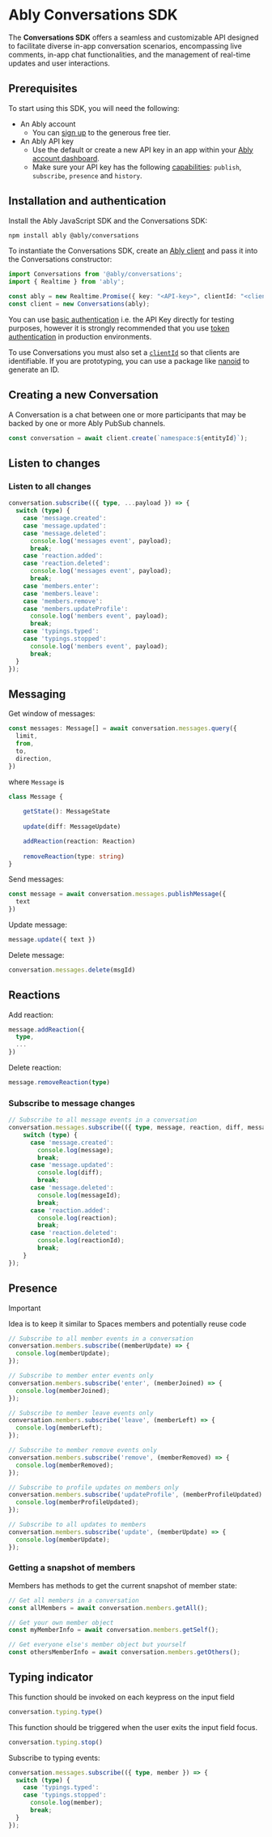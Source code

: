 # Ably Conversations SDK

The **Conversations SDK** offers a seamless and customizable API designed to facilitate diverse 
in-app conversation scenarios, encompassing live comments, in-app chat functionalities, 
and the management of real-time updates and user interactions.

## Prerequisites

To start using this SDK, you will need the following:

* An Ably account
    * You can [sign up](https://ably.com/signup) to the generous free tier.
* An Ably API key
    * Use the default or create a new API key in an app within your [Ably account dashboard](https://ably.com/dashboard).
    * Make sure your API key has the following [capabilities](https://ably.com/docs/auth/capabilities): `publish`, `subscribe`, `presence` and `history`.


## Installation and authentication

Install the Ably JavaScript SDK and the Conversations SDK:

```sh
npm install ably @ably/conversations
```

To instantiate the Conversations SDK, create an [Ably client](https://ably.com/docs/getting-started/setup) and pass it into the Conversations constructor:

```ts
import Conversations from '@ably/conversations';
import { Realtime } from 'ably';

const ably = new Realtime.Promise({ key: "<API-key>", clientId: "<client-ID>" });
const client = new Conversations(ably);
```
You can use [basic authentication](https://ably.com/docs/auth/basic) i.e. the API Key directly for testing purposes, however it is strongly recommended that you use [token authentication](https://ably.com/docs/auth/token) in production environments.

To use Conversations you must also set a [`clientId`](https://ably.com/docs/auth/identified-clients) so that clients are identifiable. If you are prototyping, you can use a package like [nanoid](https://www.npmjs.com/package/nanoid) to generate an ID.


## Creating a new Conversation

A Conversation is a chat between one or more participants that may be backed by one or more Ably PubSub channels.

```ts
const conversation = await client.create(`namespace:${entityId}`);
```

## Listen to changes

### Listen to all changes

```ts
conversation.subscribe(({ type, ...payload }) => {
  switch (type) {
    case 'message.created':
    case 'message.updated':
    case 'message.deleted':
      console.log('messages event', payload);
      break;
    case 'reaction.added':
    case 'reaction.deleted':
      console.log('messages event', payload);
      break;
    case 'members.enter':
    case 'members.leave':
    case 'members.remove':
    case 'members.updateProfile':
      console.log('members event', payload);
      break;
    case 'typings.typed':
    case 'typings.stopped':
      console.log('members event', payload);
      break;
  }
});
```

## Messaging

Get window of messages:

```ts
const messages: Message[] = await conversation.messages.query({
  limit,
  from,
  to,
  direction,
})
```

where `Message` is

```ts
class Message {
    
    getState(): MessageState
    
    update(diff: MessageUpdate)

    addReaction(reaction: Reaction)
  
    removeReaction(type: string)
}
```

Send messages:

```ts
const message = await conversation.messages.publishMessage({
  text
})
```


Update message:

```ts
message.update({ text })
```

Delete message:

```ts
conversation.messages.delete(msgId)
```

## Reactions

Add reaction:

```ts
message.addReaction({
  type,
  ...
})
```

Delete reaction:

```ts
message.removeReaction(type)
```

### Subscribe to message changes

```ts
// Subscribe to all message events in a conversation
conversation.messages.subscribe(({ type, message, reaction, diff, messageId, reactionId, deletedAt }) => {
    switch (type) {
      case 'message.created':
        console.log(message);
        break;
      case 'message.updated':
        console.log(diff);
        break;
      case 'message.deleted':
        console.log(messageId);
        break;
      case 'reaction.added':
        console.log(reaction);
        break;
      case 'reaction.deleted':
        console.log(reactionId);
        break;
    }
});
```

[//]: # (TODO message statuses updates: sent, delivered, read)

## Presence

> [!IMPORTANT]  
> Idea is to keep it similar to Spaces members and potentially reuse code 

```ts
// Subscribe to all member events in a conversation
conversation.members.subscribe((memberUpdate) => {
  console.log(memberUpdate);
});

// Subscribe to member enter events only
conversation.members.subscribe('enter', (memberJoined) => {
  console.log(memberJoined);
});

// Subscribe to member leave events only
conversation.members.subscribe('leave', (memberLeft) => {
  console.log(memberLeft);
});

// Subscribe to member remove events only
conversation.members.subscribe('remove', (memberRemoved) => {
  console.log(memberRemoved);
});

// Subscribe to profile updates on members only
conversation.members.subscribe('updateProfile', (memberProfileUpdated) => {
  console.log(memberProfileUpdated);
});

// Subscribe to all updates to members
conversation.members.subscribe('update', (memberUpdate) => {
  console.log(memberUpdate);
});
```

### Getting a snapshot of members

Members has methods to get the current snapshot of member state:

```ts
// Get all members in a conversation
const allMembers = await conversation.members.getAll();

// Get your own member object
const myMemberInfo = await conversation.members.getSelf();

// Get everyone else's member object but yourself
const othersMemberInfo = await conversation.members.getOthers();
```

## Typing indicator

This function should be invoked on each keypress on the input field

```ts
conversation.typing.type()
```

This function should be triggered when the user exits the input field focus.

```ts
conversation.typing.stop()
```

Subscribe to typing events:

```ts
conversation.messages.subscribe(({ type, member }) => {
  switch (type) {
    case 'typings.typed':
    case 'typings.stopped':
      console.log(member);
      break;
  }
});
```
